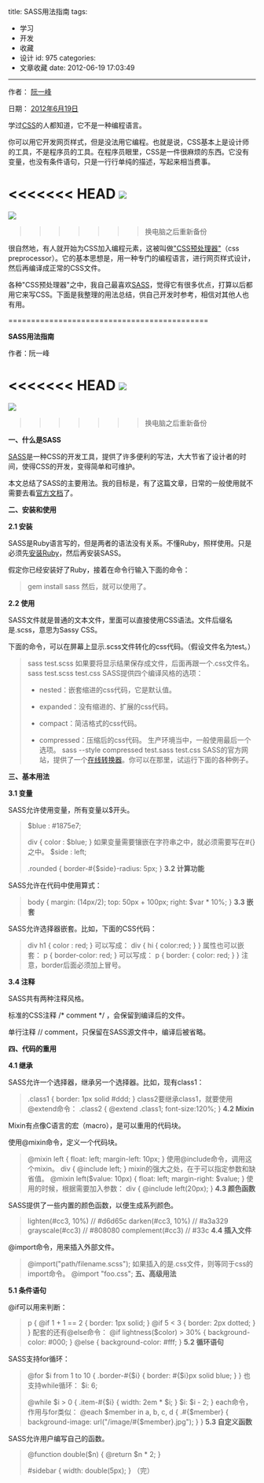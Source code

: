title: SASS用法指南
tags:
  - 学习
  - 开发
  - 收藏
  - 设计
id: 975
categories:
  - 文章收藏
date: 2012-06-19 17:03:49
---

<div>

作者： [阮一峰](http://www.ruanyifeng.com/)

日期： [2012年6月19日](http://www.ruanyifeng.com/blog/2012/06/)

</div>
<div id="main-content">
<div>

学过[CSS](http://zh.wikipedia.org/wiki/%E5%B1%82%E5%8F%A0%E6%A0%B7%E5%BC%8F%E8%A1%A8)的人都知道，它不是一种编程语言。

</div>
<div id="more">

你可以用它开发网页样式，但是没法用它编程。也就是说，CSS基本上是设计师的工具，不是程序员的工具。在程序员眼里，CSS是一件很麻烦的东西。它没有变量，也没有条件语句，只是一行行单纯的描述，写起来相当费事。

<<<<<<< HEAD
![]({{BASE_PATH}}/images/24063303e3abc5d5089bc58bdba65c550be0f8cb.jpg)
=======
![](/images/24063303e3abc5d5089bc58bdba65c550be0f8cb.jpg)
>>>>>>> 换电脑之后重新备份

很自然地，有人就开始为CSS加入编程元素，这被叫做["CSS预处理器"](http://www.catswhocode.com/blog/8-css-preprocessors-to-speed-up-development-time)（css preprocessor）。它的基本思想是，用一种专门的编程语言，进行网页样式设计，然后再编译成正常的CSS文件。

各种"CSS预处理器"之中，我自己最喜欢[SASS](http://sass-lang.com/)，觉得它有很多优点，打算以后都用它来写CSS。下面是我整理的用法总结，供自己开发时参考，相信对其他人也有用。

============================================

**SASS用法指南**

作者：阮一峰

<<<<<<< HEAD
![]({{BASE_PATH}}/images/c00b9e9a6c97811cb70a4f18ec85976f493eb3e7.png)
=======
![](/images/c00b9e9a6c97811cb70a4f18ec85976f493eb3e7.png)
>>>>>>> 换电脑之后重新备份

**一、什么是SASS**

[SASS](http://sass-lang.com/)是一种CSS的开发工具，提供了许多便利的写法，大大节省了设计者的时间，使得CSS的开发，变得简单和可维护。

本文总结了SASS的主要用法。我的目标是，有了这篇文章，日常的一般使用就不需要去看[官方文档](http://sass-lang.com/docs/yardoc/file.SASS_REFERENCE.html)了。

**二、安装和使用**

**2.1 安装**

SASS是Ruby语言写的，但是两者的语法没有关系。不懂Ruby，照样使用。只是必须先[安装Ruby](http://www.ruby-lang.org/zh_cn/downloads/)，然后再安装SASS。

假定你已经安装好了Ruby，接着在命令行输入下面的命令：
> gem install sass
然后，就可以使用了。

**2.2 使用**

SASS文件就是普通的文本文件，里面可以直接使用CSS语法。文件后缀名是.scss，意思为Sassy CSS。

下面的命令，可以在屏幕上显示.scss文件转化的css代码。（假设文件名为test。）
> sass test.scss
如果要将显示结果保存成文件，后面再跟一个.css文件名。
> sass test.scss test.css
SASS提供四个编译风格的选项：
> * nested：嵌套缩进的css代码，它是默认值。
> 
> * expanded：没有缩进的、扩展的css代码。
> 
> * compact：简洁格式的css代码。
> 
> * compressed：压缩后的css代码。
生产环境当中，一般使用最后一个选项。
> sass --style compressed test.sass test.css
SASS的官方网站，提供了一个[在线转换器](http://sass-lang.com/try.html)。你可以在那里，试运行下面的各种例子。

**三、基本用法**

**3.1 变量**

SASS允许使用变量，所有变量以$开头。
> $blue : #1875e7;
> 
> div {
> color : $blue;
> }
如果变量需要镶嵌在字符串之中，就必须需要写在#{}之中。
> $side : left;
> 
> .rounded {
> border-#{$side}-radius: 5px;
> }
**3.2 计算功能**

SASS允许在代码中使用算式：
> body {
> margin: (14px/2);
> top: 50px + 100px;
> right: $var * 10%;
> }
**3.3 嵌套**

SASS允许选择器嵌套。比如，下面的CSS代码：
> div h1 {
> color : red;
> }
可以写成：
> div {
> hi {
> color:red;
> }
> }
属性也可以嵌套：
> p {
> border-color: red;
> }
可以写成：
> p {
> border: {
> color: red;
> }
> }
注意，border后面必须加上冒号。

**3.4 注释**

SASS共有两种注释风格。

标准的CSS注释 /* comment */ ，会保留到编译后的文件。

单行注释 // comment，只保留在SASS源文件中，编译后被省略。

**四、代码的重用**

**4.1 继承**

SASS允许一个选择器，继承另一个选择器。比如，现有class1：
> .class1 {
> border: 1px solid #ddd;
> }
class2要继承class1，就要使用@extend命令：
> .class2 {
> @extend .class1;
> font-size:120%;
> }
**4.2 Mixin**

Mixin有点像C语言的宏（macro），是可以重用的代码块。

使用@mixin命令，定义一个代码块。
> @mixin left {
> float: left;
> margin-left: 10px;
> }
使用@include命令，调用这个mixin。
> div {
> @include left;
> }
mixin的强大之处，在于可以指定参数和缺省值。
> @mixin left($value: 10px) {
> float: left;
> margin-right: $value;
> }
使用的时候，根据需要加入参数：
> div {
> @include left(20px);
> }
**4.3 颜色函数**

SASS提供了一些内置的颜色函数，以便生成系列颜色。
> lighten(#cc3, 10%) // #d6d65c
> darken(#cc3, 10%) // #a3a329
> grayscale(#cc3) // #808080
> complement(#cc3) // #33c
**4.4 插入文件**

@import命令，用来插入外部文件。
> @import("path/filename.scss");
如果插入的是.css文件，则等同于css的import命令。
> @import "foo.css";
**五、高级用法**

**5.1 条件语句**

@if可以用来判断：
> p {
> @if 1 + 1 == 2 { border: 1px solid; }
> @if 5 &lt; 3 { border: 2px dotted; }
> }
配套的还有@else命令：
> @if lightness($color) &gt; 30% {
> background-color: #000;
> } @else {
> background-color: #fff;
> }
**5.2 循环语句**

SASS支持for循环：
> @for $i from 1 to 10 {
> .border-#{$i} {
> border: #{$i}px solid blue;
> }
> }
也支持while循环：
> $i: 6;
> 
> @while $i &gt; 0 {
> .item-#{$i} { width: 2em * $i; }
> $i: $i - 2;
> }
each命令，作用与for类似：
> @each $member in a, b, c, d {
> .#{$member} {
> background-image: url("/image/#{$member}.jpg");
> }
> }
**5.3 自定义函数**

SASS允许用户编写自己的函数。
> @function double($n) {
> @return $n * 2;
> }
> 
> #sidebar {
> width: double(5px);
> }
（完）

</div>
</div>
